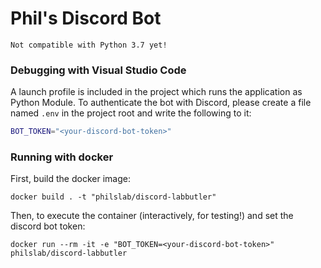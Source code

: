 # Phil's Discord Bot
`Not compatible with Python 3.7 yet!`

### Debugging with Visual Studio Code
A launch profile is included in the project which runs the application as
Python Module. To authenticate the bot with Discord, please create a file
named `.env` in the project root and write the following to it:
```bash
BOT_TOKEN="<your-discord-bot-token>"
```

### Running with docker
First, build the docker image:
```
docker build . -t "philslab/discord-labbutler"
```

Then, to execute the container (interactively, for testing!) and set the discord bot token:
```
docker run --rm -it -e "BOT_TOKEN=<your-discord-bot-token>" philslab/discord-labbutler
```
